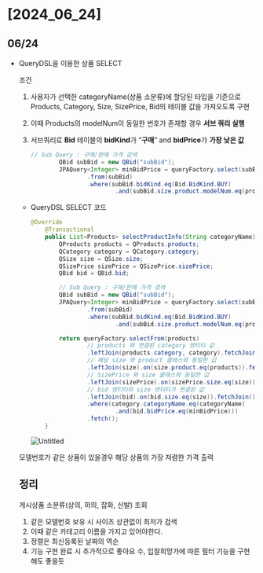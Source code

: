 # [2024_06_24]

## 06/24

- QueryDSL을 이용한 상품 SELECT
    
    조건
    
    1. 사용자가 선택한 categoryName(상품 소분류)에 할당된 타입을 기준으로 Products, Category, Size, SizePrice, Bid의 테이블 값을 가져오도록 구현
    2. 이때 Products의 modelNum이 동일한 번호가 존재할 경우 **서브 쿼리 실행**
    3. 서브쿼리로 **Bid** 테이블의 **bidKind**가 “**구매**” and **bidPrice**가 **가장 낮은 값**
        
        ```java
        // Sub Query : 구매/판매 가격 검색
                QBid subBid = new QBid("subBid");
                JPAQuery<Integer> minBidPrice = queryFactory.select(subBid.bidPrice.min())
                        .from(subBid)
                        .where(subBid.bidKind.eq(Bid.BidKind.BUY)
                                .and(subBid.size.product.modelNum.eq(products.modelNum)));
        ```
        
    
    - QueryDSL SELECT 코드
        
        ```java
        @Override
            @Transactional
            public List<Products> selectProductInfo(String categoryName) {
                QProducts products = QProducts.products;
                QCategory category = QCategory.category;
                QSize size = QSize.size;
                QSizePrice sizePrice = QSizePrice.sizePrice;
                QBid bid = QBid.bid;
        
                // Sub Query : 구매/판매 가격 검색
                QBid subBid = new QBid("subBid");
                JPAQuery<Integer> minBidPrice = queryFactory.select(subBid.bidPrice.min())
                        .from(subBid)
                        .where(subBid.bidKind.eq(Bid.BidKind.BUY)
                                .and(subBid.size.product.modelNum.eq(products.modelNum)));
        
                return queryFactory.selectFrom(products)
                        // products 와 연결된 category 엔티티 값
                        .leftJoin(products.category, category).fetchJoin()
                        // 해당 size 와 product 클래스와 동일한 값
                        .leftJoin(size).on(size.product.eq(products)).fetchJoin()
                        // SizePrice 와 size 클래스와 동일한 값
                        .leftJoin(sizePrice).on(sizePrice.size.eq(size)).fetchJoin()
                        // bid 엔티티와 size 엔티티가 연결된 값
                        .leftJoin(bid).on(bid.size.eq(size)).fetchJoin()
                        .where(category.categoryName.eq(categoryName)
                                .and(bid.bidPrice.eq(minBidPrice)))
                        .fetch();
            }
        ```
        ![Untitled](https://github.com/GollllDong/TIL/assets/109501612/4e028805-433b-4f06-b3fe-00b9ffcf133a)
    
    모델번호가 같은 상품이 있을경우 해당 상품의 가장 저렴한 가격 출력

    ## 정리
    게시상품 소분류(상의, 하의, 잡화, 신발) 조회
    1. 같은 모델번호 보유 시 사이즈 상관없이 최저가 검색
    2. 이때 같은 카테고리 이름을 가지고 있어야한다.
    3. 정렬은 최신등록된 날짜의 역순
    4. 기능 구현 완료 시 추가적으로 좋아요 수, 입찰희망가에 따른 필터 기능을 구현해도 좋을듯
    

    